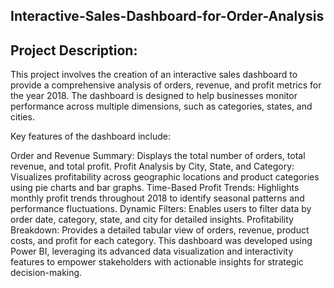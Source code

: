 ## Interactive-Sales-Dashboard-for-Order-Analysis
## Project Description:
This project involves the creation of an interactive sales dashboard to provide a comprehensive analysis of orders, revenue, and profit metrics for the year 2018. The dashboard is designed to help businesses monitor performance across multiple dimensions, such as categories, states, and cities.

Key features of the dashboard include:

Order and Revenue Summary: Displays the total number of orders, total revenue, and total profit.
Profit Analysis by City, State, and Category: Visualizes profitability across geographic locations and product categories using pie charts and bar graphs.
Time-Based Profit Trends: Highlights monthly profit trends throughout 2018 to identify seasonal patterns and performance fluctuations.
Dynamic Filters: Enables users to filter data by order date, category, state, and city for detailed insights.
Profitability Breakdown: Provides a detailed tabular view of orders, revenue, product costs, and profit for each category.
This dashboard was developed using Power BI, leveraging its advanced data visualization and interactivity features to empower stakeholders with actionable insights for strategic decision-making.








